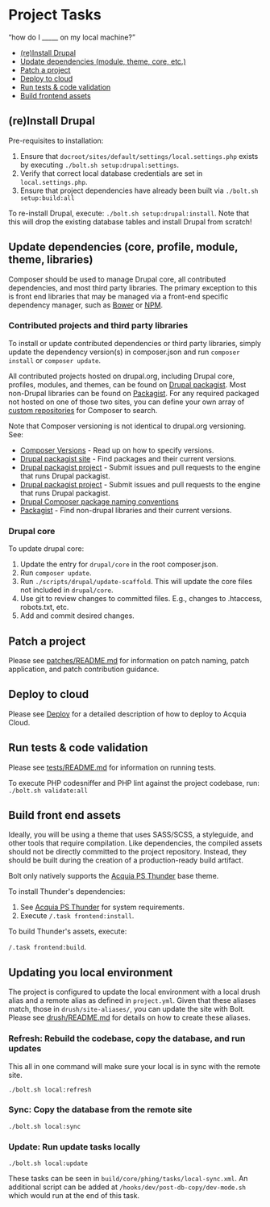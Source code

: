# Project Tasks

“how do I _____ on my local machine?”

* [(re)Install Drupal](#install-drupal)
* [Update dependencies (module, theme, core, etc.)](#update-dependency)
* [Patch a project](#patch)
* [Deploy to cloud](#deploy)
* [Run tests & code validation](#tests)
* [Build frontend assets](#frontend)

## <a name="install-drupal"></a>(re)Install Drupal

Pre-requisites to installation:

1. Ensure that `docroot/sites/default/settings/local.settings.php` exists by executing `./bolt.sh setup:drupal:settings`. 
1. Verify that correct local database credentials are set in `local.settings.php`.
1. Ensure that project dependencies have already been built via `./bolt.sh setup:build:all`
   
To re-install Drupal, execute: `./bolt.sh setup:drupal:install`. Note that this will drop the existing database tables and install Drupal from scratch!

## <a name="update-dependency"></a>Update dependencies (core, profile, module, theme, libraries)

Composer should be used to manage Drupal core, all contributed dependencies, and most third party libraries. The primary exception to this is front end libraries that may be managed via a front-end specific dependency manager, such as [Bower](http://bower.io/) or [NPM](https://www.npmjs.com/).

### Contributed projects and third party libraries

To install or update contributed dependencies or third party libraries, simply update the dependency version(s) in composer.json and run `composer install` or `composer update`.

All contributed projects hosted on drupal.org, including Drupal core, profiles, modules, and themes, can be found on [Drupal packagist](https://packagist.drupal-composer.org/). Most non-Drupal libraries can be found on [Packagist](http://packagist.com/). For any required packaged not hosted on one of those two sites, you can define your own array of [custom repositories](https://getcomposer.org/doc/05-repositories.md#repository) for Composer to search.

Note that Composer versioning is not identical to drupal.org versioning. See:

* [Composer Versions](https://getcomposer.org/doc/articles/versions.md) - Read up on how to specify versions.
* [Drupal packagist site](https://packagist.drupal-composer.org/) - Find packages and their current versions.
* [Drupal packagist project](https://github.com/drupal-composer/drupal-packagist) - Submit issues and pull requests to the engine that runs Drupal packagist.
* [Drupal packagist project](https://github.com/drupal-composer/drupal-packagist) - Submit issues and pull requests to the engine that runs Drupal packagist.
* [Drupal Composer package naming conventions](https://www.drupal.org/node/2471927)
* [Packagist](http://packagist.com/) - Find non-drupal libraries and their current versions.

### Drupal core

To update drupal core:

1. Update the entry for `drupal/core` in the root composer.json.
2. Run `composer update`.
3. Run `./scripts/drupal/update-scaffold`. This will update the core files not included in `drupal/core`.
4. Use git to review changes to committed files. E.g., changes to .htaccess, robots.txt, etc.
5. Add and commit desired changes.

## <a name="patch"></a>Patch a project

Please see [patches/README.md](../patches/README.md) for information on patch naming, patch application, and patch contribution guidance.

## <a name="deploy"></a>Deploy to cloud

Please see [Deploy](deploy.md) for a detailed description of how to deploy to Acquia Cloud.

## <a name="tests"></a>Run tests & code validation

Please see [tests/README.md](../tests/README.md) for information on running tests.

To execute PHP codesniffer and PHP lint against the project codebase, run: `./bolt.sh validate:all`

## <a name="frontend"></a>Build front end assets

Ideally, you will be using a theme that uses SASS/SCSS, a styleguide, and other tools that require compilation. Like dependencies, the compiled assets should not be directly committed to the project repository. Instead, they should be built during the creation of a production-ready build artifact.

Bolt only natively supports the [Acquia PS Thunder](https://github.com/acquia-pso/thunder) base theme.

To install Thunder's dependencies:

1. See [Acquia PS Thunder](https://github.com/acquia-pso/thunder) for system requirements.
1. Execute `/.task frontend:install`.

To build Thunder's assets, execute:

`/.task frontend:build`.

## <a name="local-tasks"></a>Updating you local environment

The project is configured to update the local environment with a local drush alias and a remote alias as defined in `project.yml`. Given that these aliases match, those in `drush/site-aliases/`, you can update the site with Bolt. Please see [drush/README.md](../drush/README.md) for details on how to create these aliases.

### Refresh: Rebuild the codebase, copy the database, and run updates

This all in one command will make sure your local is in sync with the remote site.

`./bolt.sh local:refresh`

### Sync: Copy the database from the remote site

`./bolt.sh local:sync`

### Update: Run update tasks locally

`./bolt.sh local:update`

These tasks can be seen in `build/core/phing/tasks/local-sync.xml`. An additional script can be added at `/hooks/dev/post-db-copy/dev-mode.sh` which would run at the end of this task.
